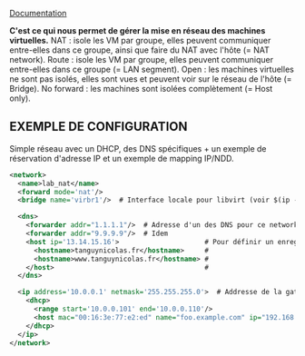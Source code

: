 [Documentation](https://libvirt.org/formatnetwork.html)<br />

**C'est ce qui nous permet de gérer la mise en réseau des machines virtuelles.**
NAT : isole les VM par groupe, elles peuvent communiquer entre-elles dans ce groupe, ainsi que faire du NAT avec l'hôte (= NAT network).
Route : isole les VM par groupe, elles peuvent communiquer entre-elles dans ce groupe (= LAN segment).
Open : les machines virtuelles ne sont pas isolés, elles sont vues et peuvent voir sur le réseau de l'hôte (= Bridge).
No forward : les machines sont isolées complètement (= Host only).

## EXEMPLE DE CONFIGURATION
Simple réseau avec un DHCP, des DNS spécifiques + un exemple de réservation d'adresse IP et un exemple de mapping IP/NDD.

```xml
<network>
  <name>lab_nat</name>
  <forward mode='nat'/>
  <bridge name='virbr1'/>  # Interface locale pour libvirt (voir $(ip -c a))

  <dns>
    <forwarder addr="1.1.1.1"/>  # Adresse d'un des DNS pour ce network
    <forwarder addr="9.9.9.9"/>  # Idem
    <host ip='13.14.15.16'>                     # Pour définir un enregistrement DNS spécifique
      <hostname>tanguynicolas.fr</hostname>     #
      <hostname>www.tanguynicolas.fr</hostname> #
    </host>                                     #
  </dns>

  <ip address='10.0.0.1' netmask='255.255.255.0'>  # Addresse de la gateway, du dns, du dhcp, ...
    <dhcp>
      <range start='10.0.0.101' end='10.0.0.110'/>                               # Plage d'adresses
      <host mac="00:16:3e:77:e2:ed" name="foo.example.com" ip="192.168.122.10">  # Pour définir une réservation d'addresse
    </dhcp>
  </ip>
</network>
```

